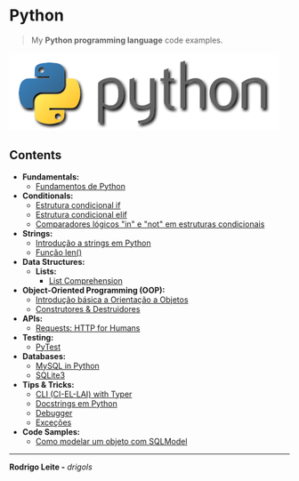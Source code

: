 # Python

> My **Python programming language** code examples.

![logo](res/python-logo.png)

## Contents

 - **Fundamentals:**
   - [Fundamentos de Python](modules/fundamentals/python-fundamentals.md)
 - **Conditionals:**
   - [Estrutura condicional if](modules/conditionals/if.md)
   - [Estrutura condicional elif](modules/conditionals/elif.md)
   - [Comparadores lógicos "in" e "not" em estruturas condicionais](modules/conditionals/in-not.md)
 - **Strings:**
   - [Introdução a strings em Python](modules/strings/intro-to-strings.md)
   - [Função len()](modules/strings/len-function.md)
 - **Data Structures:**
   - **Lists:**
     - [List Comprehension](modules/basic-data-structures/list-comprehension.md)
 - **Object-Oriented Programming (OOP):**
   - [Introdução básica a Orientação a Objetos](modules/oop/intro-to-oop.md)
   - [Construtores & Destruidores](modules/oop/construtors-and-destructors.md)
 - **APIs:**
   - [Requests: HTTP for Humans](modules/api/requests)
 - **Testing:**
   - [PyTest](modules/test/pytest)
 - **Databases:**
   - [MySQL in Python](modules/databases/mysql)
   - [SQLite3](modules/databases/sqlite3)
 - **Tips & Tricks:**
   - [CLI (CI-EL-LAI) with Typer](modules/tips-and-tricks/cli-with-typer)
   - [Docstrings em Python](modules/tips-and-tricks/docstrings/docstrings-in-python.ipynb)
   - [Debugger](modules/tips-and-tricks/debugger/README.md)
   - [Exceções](modules/tips-and-tricks/errors-and-exceptions/exceptions.ipynb)
 - **Code Samples:**
   - [Como modelar um objeto com SQLModel](https://github.com/drigols/python-week-2022/blob/day5/beerlog/models.py)

---

**Rodrigo Leite -** *drigols*
